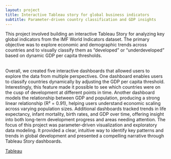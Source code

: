 ```yaml
---
layout: project
title: Interactive Tableau story for global business indicators
subtitle: Parameter-driven country classification and GDP insights
---
```

This project involved building an interactive Tableau Story for analyzing key global indicators from the IMF World Indicators dataset. The primary objective was to explore economic and demographic trends across countries and to visually classify them as “developed” or “underdeveloped” based on dynamic GDP per capita thresholds. <br/> <br/>

Overall, we created five interactive dashboards that allowed users to explore the data from multiple perspectives. One dashboard enables users to classify countries dynamically by adjusting the GDP per capita threshold. Interestingly, this feature made it possible to see which countries were on the cusp of development at different points in time. Another dashboard models the relationship between GDP and population, producing a strong linear relationship (R² = 0.91), helping users understand economic scaling across varying population sizes. Additional dashboards tracked trends in life expectancy, infant mortality, birth rates, and GDP over time, offering insight into both long-term development progress and areas needing attention. The focus of this project was parameter-driven visualization and exploratory data modeling. It provided a clear, intuitive way to identify key patterns and trends in global development and presented a compelling narrative through Tableau Story dashboards.

<a href="https://public.tableau.com/app/profile/jaivardhan.singh.chauhan/viz/IMT562WorldIndicatorsJaivardhan/Story1" target="_blank" class="button">Tableau</a>
